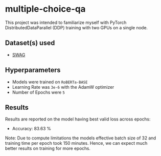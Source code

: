 # multiple-choice-qa

 This project was intended to familiarize myself with PyTorch DistributedDataParallel (DDP) training with two GPUs on a single node.

## Dataset(s) used
* [SWAG](https://arxiv.org/abs/1808.05326)

## Hyperparameters

* Models were trained on `RoBERTa-BASE`
* Learning Rate was `3e-6` with the AdamW optimizer
* Number of Epochs were `5`

## Results

Results are reported on the model having best valid loss across epochs:

* Accuracy: 83.63 %

Note: Due to compute limitations the models effective batch size of 32 and training time per epoch took 150 minutes. Hence, we can expect much better results on training for more epochs.

 

